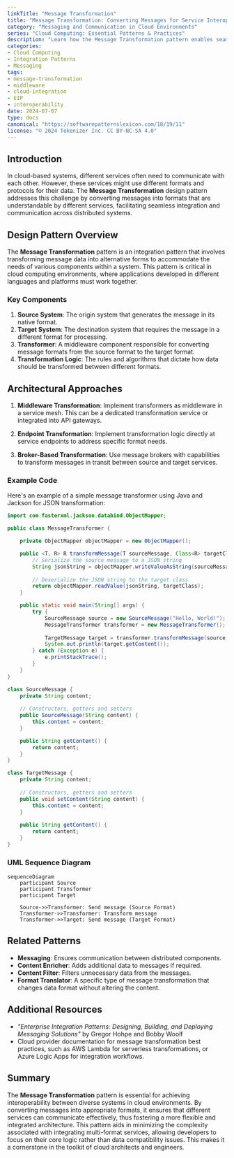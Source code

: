 ```yaml
---
linkTitle: "Message Transformation"
title: "Message Transformation: Converting Messages for Service Interoperability"
category: "Messaging and Communication in Cloud Environments"
series: "Cloud Computing: Essential Patterns & Practices"
description: "Learn how the Message Transformation pattern enables seamless communication between diverse services by converting messages into compatible formats."
categories:
- Cloud Computing
- Integration Patterns
- Messaging
tags:
- message-transformation
- middleware
- cloud-integration
- EIP
- interoperability
date: 2024-07-07
type: docs
canonical: "https://softwarepatternslexicon.com/18/19/11"
license: "© 2024 Tokenizer Inc. CC BY-NC-SA 4.0"
---
```


## Introduction

In cloud-based systems, different services often need to communicate with each other. However, these services might use different formats and protocols for their data. The **Message Transformation** design pattern addresses this challenge by converting messages into formats that are understandable by different services, facilitating seamless integration and communication across distributed systems.

## Design Pattern Overview

The **Message Transformation** pattern is an integration pattern that involves transforming message data into alternative forms to accommodate the needs of various components within a system. This pattern is critical in cloud computing environments, where applications developed in different languages and platforms must work together.

### Key Components

1. **Source System**: The origin system that generates the message in its native format.
2. **Target System**: The destination system that requires the message in a different format for processing.
3. **Transformer**: A middleware component responsible for converting message formats from the source format to the target format.
4. **Transformation Logic**: The rules and algorithms that dictate how data should be transformed between different formats.

## Architectural Approaches

1. **Middleware Transformation**: Implement transformers as middleware in a service mesh. This can be a dedicated transformation service or integrated into API gateways.

2. **Endpoint Transformation**: Implement transformation logic directly at service endpoints to address specific format needs.

3. **Broker-Based Transformation**: Use message brokers with capabilities to transform messages in transit between source and target services.

### Example Code

Here's an example of a simple message transformer using Java and Jackson for JSON transformation:

```java
import com.fasterxml.jackson.databind.ObjectMapper;

public class MessageTransformer {

    private ObjectMapper objectMapper = new ObjectMapper();

    public <T, R> R transformMessage(T sourceMessage, Class<R> targetClass) throws Exception {
        // Serialize the source message to a JSON string
        String jsonString = objectMapper.writeValueAsString(sourceMessage);
        
        // Deserialize the JSON string to the target class
        return objectMapper.readValue(jsonString, targetClass);
    }

    public static void main(String[] args) {
        try {
            SourceMessage source = new SourceMessage("Hello, World!");
            MessageTransformer transformer = new MessageTransformer();
            
            TargetMessage target = transformer.transformMessage(source, TargetMessage.class);
            System.out.println(target.getContent());
        } catch (Exception e) {
            e.printStackTrace();
        }
    }
}

class SourceMessage {
    private String content;
    
    // Constructors, getters and setters
    public SourceMessage(String content) {
        this.content = content;
    }

    public String getContent() {
        return content;
    }
}

class TargetMessage {
    private String content;
    
    // Constructors, getters and setters
    public void setContent(String content) {
        this.content = content;
    }
    
    public String getContent() {
        return content;
    }
}
```

### UML Sequence Diagram

```mermaid
sequenceDiagram
    participant Source
    participant Transformer
    participant Target

    Source->>Transformer: Send message (Source Format)
    Transformer->>Transformer: Transform message
    Transformer->>Target: Send message (Target Format)
```

## Related Patterns

- **Messaging**: Ensures communication between distributed components.
- **Content Enricher**: Adds additional data to messages if required.
- **Content Filter**: Filters unnecessary data from the messages.
- **Format Translator**: A specific type of message transformation that changes data format without altering the content.

## Additional Resources

- *"Enterprise Integration Patterns: Designing, Building, and Deploying Messaging Solutions"* by Gregor Hohpe and Bobby Woolf
- Cloud provider documentation for message transformation best practices, such as AWS Lambda for serverless transformations, or Azure Logic Apps for integration workflows.

## Summary

The **Message Transformation** pattern is essential for achieving interoperability between diverse systems in cloud environments. By converting messages into appropriate formats, it ensures that different services can communicate effectively, thus fostering a more flexible and integrated architecture. This pattern aids in minimizing the complexity associated with integrating multi-format services, allowing developers to focus on their core logic rather than data compatibility issues. This makes it a cornerstone in the toolkit of cloud architects and engineers.
